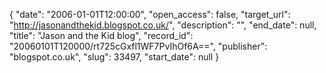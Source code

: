 {
  "date": "2006-01-01T12:00:00", 
  "open_access": false, 
  "target_url": "http://jasonandthekid.blogspot.co.uk/", 
  "description": "", 
  "end_date": null, 
  "title": "Jason and the Kid blog", 
  "record_id": "20060101T120000/rt725cGxfl1WF7PvIhOf6A==", 
  "publisher": "blogspot.co.uk", 
  "slug": 33497, 
  "start_date": null
}

